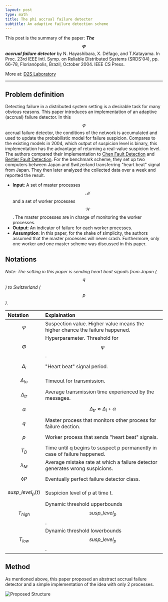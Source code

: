 ```yaml
---
layout: post
type: math
title: The phi accrual failure detector
subtitle: An adaptive failure detection scheme
---
```


This post is the summary of the paper: _**The $$\varphi$$ accrual failure detector**_ by 
N. Hayashibara, X. Défago, and T.Katayama. In Proc. 23rd IEEE Intl. Symp. on Reliable 
Distributed Systems (SRDS'04), pp. 66-78, Florianópolis, Brazil, October 2004. IEEE CS Press. 

More at: [D2S Laboratory](http://www.coord.c.titech.ac.jp/)

---

## Problem definition

Detecting failure in a distributed system setting is a desirable task for many
obvious reasons. This paper introduces an implementation of an adaptive (accrual) 
failure detector. In this $$\varphi$$ accrual failure detector, the conditions of 
the network is accumulated and used to update the probabilistic model for failure 
suspicion. Compares to the existing models in 2004, which output of suspicion level 
is binary, this implementation has the advantage of returning a real-value suspicion level.
The authors compared their implementation to [Chen Fault Detection](http://chenfd)
and [Bertier Fault Detection](http://bertier). For the benchmark scheme, they 
set up two computers between Japan and Switzerland transferring "heart beat" signal
from Japan. They then later analyzed the collected data over a week and reported
the result.

- **Input**: A set of master processes $$\mathcal{M}$$ and a set of worker 
processes $$\mathcal{W}$$. The master processes are in charge of monitoring the 
worker processes.
- **Output**: An indicator of failure for each worker processes.
- **Assumption**: In this paper, for the shake of simplicity, the authors assumed
that the master processes will never crash. Furthermore, only one worker and one 
master scheme was discussed in this paper.

## Notations

_Note: The setting in this paper is sending heart beat signals from Japan ($$q$$)
to Switzerland ($$p$$)._

| Notation | Explaination |
| :------- | :----------- |
| $$\varphi$$ | Suspection value. Higher value means the higher chance the failure happened. |
| $$\Phi$$ | Hyperparameter. Threshold for $$\varphi$$. |
| $$\Delta_i$$ | "Heart beat" signal period. |
| $$\Delta_{to}$$ | Timeout for transmission. |
| $$\Delta_{tr}$$ | Average transmission time experienced by the messages. |
| $$\alpha$$ | $$\Delta_{tr} \approx \Delta_{i} + \alpha$$ | 
| $$q$$ | Master process that monitors other process for failure dection. |
| $$p$$ | Worker process that sends "heart beat" signals. |
| $$T_D$$ | Time until q begins to suspect p permanently in case of failure happened. |
| $$\lambda_M$$ | Average mistake rate at which a failure detector generates wrong suspicions. |
| $$\lozenge P$$ | Eventually perfect failure detector class. |
| $$ susp\_level_p(t)$$ | Suspicion level of p at time t. |
| $$ T_{high}$$ | Dynamic threshold upperbounds $$susp\_level_p$$. |
| $$ T_{low}$$ | Dynamic threshold lowerbounds $$susp\_level_p$$. |

## Method

As mentioned above, this paper proposed an abstract accrual failure detector
and a simple implementation of the idea with only 2 processes.

![Proposed Structure](img/phifail_structure.png)
